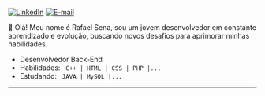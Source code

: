 [![LinkedIn](https://img.shields.io/badge/LinkedIn-0077B5?style=for-the-badge&logo=linkedin&logoColor=white)](https://www.linkedin.com/in/rafaznj/)
[![E-mail](https://img.shields.io/badge/-Email-000?style=for-the-badge&logo=microsoft-outlook&logoColor=007BFF)](mailto:rafaelsenabarreto@gmail.com)

<p>👋 Olá! Meu nome é Rafael Sena, sou um jovem desenvolvedor em constante aprendizado e evolução, buscando novos desafios para aprimorar minhas habilidades.</p>

- Desenvolvedor Back-End
- Habilidades: <code> C++ | HTML | CSS | PHP |...</code>
- Estudando: <code> JAVA | MySQL |...</code>

<hr>
